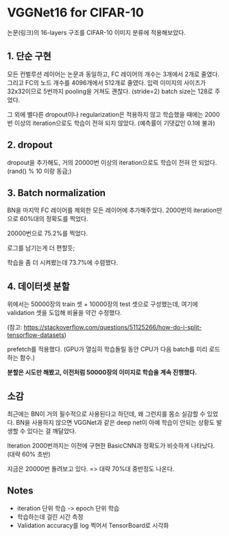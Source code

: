 # VGGNet16 for CIFAR-10

논문(링크)의 16-layers 구조를 CIFAR-10 이미지 분류에 적용해보았다.



## 1. 단순 구현

모든 컨벌루션 레이어는 논문과 동일하고, FC 레이어의 개수는 3개에서 2개로 줄였다. 그리고 FC의 노드 개수를 4096개에서 512개로 줄였다. 입력 이미지의 사이즈가 32x32이므로 5번까지 pooling을 거쳐도 괜찮다. (stride=2) batch size는 128로 주었다.

그 외에 별다른 dropout이나 regularization은 적용하지 않고 학습했을 때에는 2000번 이상의 iteration으로도 학습이 전혀 되지 않았다. (예측률이 기댓값인 0.1에 불과)

## 2. dropout

dropout을 추가해도, 거의 20000번 이상의 iteration으로도 학습이 전혀 안 되었다. (rand() % 10 이랑 동급;)

## 3. Batch normalization

BN을 마지막 FC 레이어를 제외한 모든 레이어에 추가해주었다. 2000번의 iteration만으로 60%대의 정확도를 찍었다.

20000번으로 75.2%를 찍었다.

로그를 남기는게 더 편할듯;

학습을 좀 더 시켜봤는데 73.7%에 수렴했다.



## 4. 데이터셋 분할

위에서는 50000장의 train 셋 + 10000장의 test 셋으로 구성했는데, 여기에 validation 셋을 도입해 비율을 약간 수정했다.

(참고: https://stackoverflow.com/questions/51125266/how-do-i-split-tensorflow-datasets)

prefetch를 적용했다. (GPU가 열심히 학습돌릴 동안 CPU가 다음 batch를 미리 로드하는 함수.)

**분할은 시도만 해봤고, 이전처럼 50000장의 이미지로 학습을 계속 진행했다.**



## 소감

최근에는 BN이 거의 필수적으로 사용된다고 하던데, 왜 그런지를 몸소 실감할 수 있었다. BN을 사용하지 않으면 VGGNet과 같은 deep net이 아예 학습이 안되는 상황도 발생할 수 있다는 걸 깨달았다.



Iteration 2000번까지는 이전에 구현한 BasicCNN과 정확도가 비슷하게 나타났다. (대략 60% 초반)

 지금은 20000번 돌려보고 있다. => 대략 70%대 중반정도 나온다.



## Notes

- iteration 단위 학습 -> epoch 단위 학습
- 학습하는데 걸린 시간 측정
- Validation accuracy를 log 찍어서 TensorBoard로 시각화

